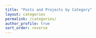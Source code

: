 ```yaml
---
title: "Posts and Projects by Category"
layout: categories
permalink: /categories/
author_profile: true
sort_order: reverse
---
```

